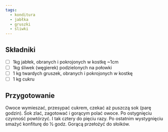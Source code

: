 ```yaml
---
tags:
  - konditura
  - jabłka
  - gruszki
  - śliwki
---
```

## Składniki

- [ ] 1kg jabłek, obranych i pokrojonych w kostkę ~1cm
- [ ] 1kg śliwek (węgierek) podzielonych na połowki
- [ ] 1 kg twardych gruszek, obranych i pokrojonych w kostkę
- [ ] 1 kg cukru

## Przygotowanie

Owoce wymieszać, przesypać cukrem, czekać aż puszczą sok (parę godzin). Sok zlać, zagotować i gorącym polać owoce. Po ostygnięciu czynność powtórzyć.
I tak cztery do pięciu razy. Po ostatnim wystygnięciu smażyć konfiturę do ½ godz. Gorącą przełożyć do słoików.